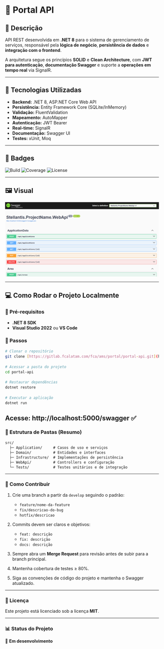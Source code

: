# 📌 Portal API

## 📝 Descrição

API REST desenvolvida em **.NET 8** para o sistema de gerenciamento de serviços, responsável pela **lógica de negócio**, **persistência de dados** e **integração com o frontend**.

A arquitetura segue os princípios **SOLID** e **Clean Architecture**, com **JWT para autenticação**, **documentação Swagger** e suporte a **operações em tempo real** via SignalR.

---

## 🚀 Tecnologias Utilizadas

- **Backend:** .NET 8, ASP.NET Core Web API
- **Persistência:** Entity Framework Core (SQLite/InMemory)
- **Validação:** FluentValidation
- **Mapeamento:** AutoMapper
- **Autenticação:** JWT Bearer
- **Real-time:** SignalR
- **Documentação:** Swagger UI
- **Testes:** xUnit, Moq

---

## 🏅 Badges

![Build](https://img.shields.io/badge/build-passing-brightgreen)
![Coverage](https://img.shields.io/badge/coverage-85%25-green)
![License](https://img.shields.io/badge/license-MIT-blue)

---

## 🖼 Visual

<p align="center">
  <img src="Swagger.png" alt="Swagger UI" width="600"/>
</p>

---

## 💻 Como Rodar o Projeto Localmente

### 🔹 Pré-requisitos

- **.NET 8 SDK**
- **Visual Studio 2022** ou **VS Code** 

### 🔹 Passos

```bash
# Clonar o repositório
git clone [https://gitlab.fcalatam.com/fca/ams/portal/portal-api.git](https://gitlab.fcalatam.com/fca/ams/portal/portal-api.git)

# Acessar a pasta do projeto
cd portal-api

# Restaurar dependências
dotnet restore

# Executar a aplicação
dotnet run
```
Acesse: http://localhost:5000/swagger ✅
---
### 📂 Estrutura de Pastas (Resumo)
```plaintext
src/
  ├─ Application/     # Casos de uso e serviços
  ├─ Domain/          # Entidades e interfaces
  ├─ Infrastructure/  # Implementações de persistência
  ├─ WebApi/          # Controllers e configuração
  └─ Tests/           # Testes unitários e de integração
```
---

 ### 🤝 Como Contribuir

1. Crie uma branch a partir da `develop` seguindo o padrão:  
   - `feature/nome-da-feature`  
   - `fix/descricao-do-bug`  
   - `hotfix/descricao`  

2. Commits devem ser claros e objetivos:  
   - `feat: descrição`  
   - `fix: descrição`  
   - `docs: descrição`  

3. Sempre abra um **Merge Request** para revisão antes de subir para a branch principal.  
4. Mantenha cobertura de testes ≥ 80%.
5. Siga as convenções de código do projeto e mantenha o Swagger atualizado.

---
### 📜 Licença

Este projeto está licenciado sob a licença **MIT**.

---

### 📊 Status do Projeto

🔄 **Em desenvolvimento**